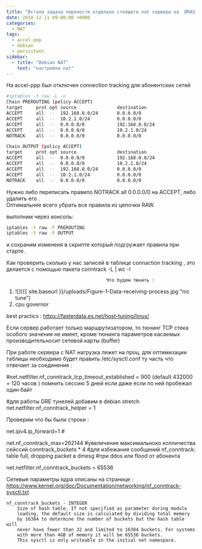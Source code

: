 ```yaml
---
title: "Встала задача перености отдельно стоящего nat сервера на  BRAS сервер "
date: 2018-12-11 09:00:00 +0000
categories:
  - NAT
tags:
  - accel-ppp
  - debian
  - persistent
sidebar:
  - title: "Debian NAT"
    text: "настройка nat"
---
```


На accel-ppp был отключен connection tracking для абонентских сетей
```bash
#iptables -t raw -L -n
Chain PREROUTING (policy ACCEPT)
target     prot opt source               destination         
ACCEPT     all  --  192.168.0.0/24       0.0.0.0/0           
ACCEPT     all  --  10.2.1.0/24          0.0.0.0/0           
ACCEPT     all  --  0.0.0.0/0            192.168.0.0/24      
ACCEPT     all  --  0.0.0.0/0            10.2.1.0/24         
NOTRACK    all  --  0.0.0.0/0            0.0.0.0/0           

Chain OUTPUT (policy ACCEPT)
target     prot opt source               destination         
ACCEPT     all  --  0.0.0.0/0            192.168.0.0/24      
ACCEPT     all  --  0.0.0.0/0            10.2.1.0/24         
ACCEPT     all  --  192.168.0.0/24       0.0.0.0/0           
ACCEPT     all  --  10.2.1.0/24          0.0.0.0/0           
NOTRACK    all  --  0.0.0.0/0            0.0.0.0/0     
```
Нужно либо переписать правило NOTRACK all 0.0.0.0/0 на ACCEPT,  либо удалить его .  
Оптимальнее всего убрать все правила из цепочки RAW.

выполним через консоль:

```bash
iptables -t raw -F PREROUTING
iptables -t raw -F OUTPUT
```
и сохраним изменеия в скрипте который подгружает правила при старте. 


Как проверить сколько у нас записей в таблице connaction tracking ,
это делается с помощью пакета conntrack -L | wc -l 

                                         Что будем тюнить :
1) ![]({{ site.baseurl }}/uploads/Figure-1-Data-receiving-process.jpg "nic tune")
2) cpu governor

best practics : https://fasterdata.es.net/host-tuning/linux/

Если сервер работает только маршрутизатором, то тюнинг TCP стека особого значения не имеет, кроме тюнинга параметров касаемых производительносит сетевой карты (buffer)

При работе сервера с NAT  нагрузка ляжет на проц. для оптимизации таблицы необходимо будет править /etc/sysctl.conf
ту часть что отвечает за соединения :

#net.netfilter.nf_conntrack_tcp_timeout_established = 900 (default 432000 = 120 часов )
помнить сессию 5 дней если даже если по ней пробежал один байт

#для  работы GRE тунелей добавим  в debian stretch
net.netfilter.nf_conntrack_helper = 1

Проверим что бы были строки :

net.ipv4.ip_forward=1 # 

net.nf_conntrack_max=262144  #увеличение максимальноко колличества сейссий   conntrack_buckets * 4
                             #для избежания сообщений nf_conntrack: table full, dropping packet в dmesg 
                             #при ddos или flood от абонента

net.netfilter.nf_conntrack_buckets = 65536 

Сетевые параметры  ядра описаны на странице :
https://www.kernel.org/doc/Documentation/networking/nf_conntrack-sysctl.txt
```
nf_conntrack_buckets - INTEGER
	Size of hash table. If not specified as parameter during module
	loading, the default size is calculated by dividing total memory
	by 16384 to determine the number of buckets but the hash table will
	never have fewer than 32 and limited to 16384 buckets. For systems
	with more than 4GB of memory it will be 65536 buckets.
	This sysctl is only writeable in the initial net namespace.
```

